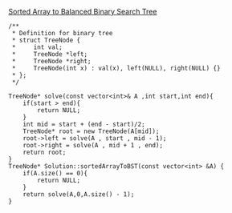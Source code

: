 [Sorted Array to Balanced Binary Search Tree](https://www.scaler.com/academy/mentee-dashboard/class/39872/assignment/problems/226/?navref=cl_pb_nv_tb)


```
/**
 * Definition for binary tree
 * struct TreeNode {
 *     int val;
 *     TreeNode *left;
 *     TreeNode *right;
 *     TreeNode(int x) : val(x), left(NULL), right(NULL) {}
 * };
 */

TreeNode* solve(const vector<int>& A ,int start,int end){
    if(start > end){
        return NULL;
    }
    int mid = start + (end - start)/2;
    TreeNode* root = new TreeNode(A[mid]);
    root->left = solve(A , start , mid - 1);
    root->right = solve(A , mid + 1 , end);
    return root;
}
TreeNode* Solution::sortedArrayToBST(const vector<int> &A) {
    if(A.size() == 0){
        return NULL;
    }
    return solve(A,0,A.size() - 1);
}

```
